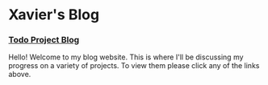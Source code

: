 # Xavier's Blog
### [Todo Project Blog](/_posts/2023-10-09-todo.md)

Hello! Welcome to my blog website. This is where I'll be discussing my progress on a variety of projects. To view them please click any of the links above.